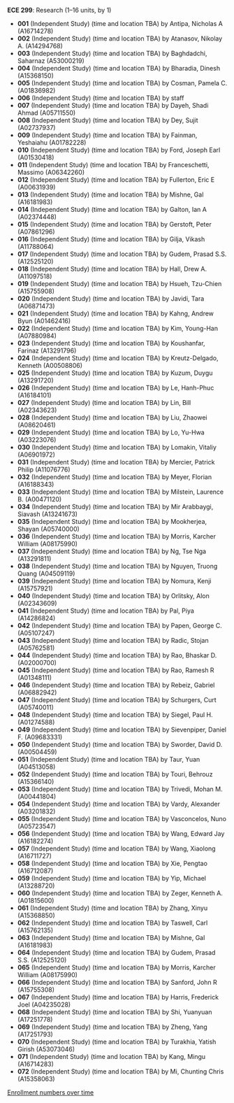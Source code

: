 **ECE 299**: Research (1–16 units, by 1)

- **001** (Independent Study) (time and location TBA) by Antipa, Nicholas A (A16714278)
- **002** (Independent Study) (time and location TBA) by Atanasov, Nikolay A. (A14294768)
- **003** (Independent Study) (time and location TBA) by Baghdadchi, Saharnaz (A53000219)
- **004** (Independent Study) (time and location TBA) by Bharadia, Dinesh (A15368150)
- **005** (Independent Study) (time and location TBA) by Cosman, Pamela C. (A01836982)
- **006** (Independent Study) (time and location TBA) by staff
- **007** (Independent Study) (time and location TBA) by Dayeh, Shadi Ahmad (A05711550)
- **008** (Independent Study) (time and location TBA) by Dey, Sujit (A02737937)
- **009** (Independent Study) (time and location TBA) by Fainman, Yeshaiahu (A01782228)
- **010** (Independent Study) (time and location TBA) by Ford, Joseph Earl (A01530418)
- **011** (Independent Study) (time and location TBA) by Franceschetti, Massimo (A06342260)
- **012** (Independent Study) (time and location TBA) by Fullerton, Eric E (A00631939)
- **013** (Independent Study) (time and location TBA) by Mishne, Gal (A16181983)
- **014** (Independent Study) (time and location TBA) by Galton, Ian A (A02374448)
- **015** (Independent Study) (time and location TBA) by Gerstoft, Peter (A07861296)
- **016** (Independent Study) (time and location TBA) by Gilja, Vikash (A11788064)
- **017** (Independent Study) (time and location TBA) by Gudem, Prasad S.S. (A12525120)
- **018** (Independent Study) (time and location TBA) by Hall, Drew A. (A11097518)
- **019** (Independent Study) (time and location TBA) by Hsueh, Tzu-Chien (A15755908)
- **020** (Independent Study) (time and location TBA) by Javidi, Tara (A06871473)
- **021** (Independent Study) (time and location TBA) by Kahng, Andrew Byun (A01462416)
- **022** (Independent Study) (time and location TBA) by Kim, Young-Han (A07880984)
- **023** (Independent Study) (time and location TBA) by Koushanfar, Farinaz (A13291796)
- **024** (Independent Study) (time and location TBA) by Kreutz-Delgado, Kenneth (A00508806)
- **025** (Independent Study) (time and location TBA) by Kuzum, Duygu (A13291720)
- **026** (Independent Study) (time and location TBA) by Le, Hanh-Phuc (A16184101)
- **027** (Independent Study) (time and location TBA) by Lin, Bill (A02343623)
- **028** (Independent Study) (time and location TBA) by Liu, Zhaowei (A08620461)
- **029** (Independent Study) (time and location TBA) by Lo, Yu-Hwa (A03223076)
- **030** (Independent Study) (time and location TBA) by Lomakin, Vitaliy (A06901972)
- **031** (Independent Study) (time and location TBA) by Mercier, Patrick Philip (A11076776)
- **032** (Independent Study) (time and location TBA) by Meyer, Florian (A16188343)
- **033** (Independent Study) (time and location TBA) by Milstein, Laurence B. (A00471120)
- **034** (Independent Study) (time and location TBA) by Mir Arabbaygi, Siavash (A13241673)
- **035** (Independent Study) (time and location TBA) by Mookherjea, Shayan (A05740000)
- **036** (Independent Study) (time and location TBA) by Morris, Karcher William (A08175990)
- **037** (Independent Study) (time and location TBA) by Ng, Tse Nga (A13291811)
- **038** (Independent Study) (time and location TBA) by Nguyen, Truong Quang (A04509119)
- **039** (Independent Study) (time and location TBA) by Nomura, Kenji (A15757921)
- **040** (Independent Study) (time and location TBA) by Orlitsky, Alon (A02343609)
- **041** (Independent Study) (time and location TBA) by Pal, Piya (A14286824)
- **042** (Independent Study) (time and location TBA) by Papen, George C. (A05107247)
- **043** (Independent Study) (time and location TBA) by Radic, Stojan (A05762581)
- **044** (Independent Study) (time and location TBA) by Rao, Bhaskar D. (A02000700)
- **045** (Independent Study) (time and location TBA) by Rao, Ramesh R (A01348111)
- **046** (Independent Study) (time and location TBA) by Rebeiz, Gabriel (A06882942)
- **047** (Independent Study) (time and location TBA) by Schurgers, Curt (A05740011)
- **048** (Independent Study) (time and location TBA) by Siegel, Paul H. (A01274588)
- **049** (Independent Study) (time and location TBA) by Sievenpiper, Daniel F. (A09683331)
- **050** (Independent Study) (time and location TBA) by Sworder, David D. (A00504459)
- **051** (Independent Study) (time and location TBA) by Taur, Yuan (A04513058)
- **052** (Independent Study) (time and location TBA) by Touri, Behrouz (A15366140)
- **053** (Independent Study) (time and location TBA) by Trivedi, Mohan M. (A00441804)
- **054** (Independent Study) (time and location TBA) by Vardy, Alexander (A03201832)
- **055** (Independent Study) (time and location TBA) by Vasconcelos, Nuno (A05723547)
- **056** (Independent Study) (time and location TBA) by Wang, Edward Jay (A16182274)
- **057** (Independent Study) (time and location TBA) by Wang, Xiaolong (A16711727)
- **058** (Independent Study) (time and location TBA) by Xie, Pengtao (A16712087)
- **059** (Independent Study) (time and location TBA) by Yip, Michael (A13288720)
- **060** (Independent Study) (time and location TBA) by Zeger, Kenneth A. (A01815600)
- **061** (Independent Study) (time and location TBA) by Zhang, Xinyu (A15368850)
- **062** (Independent Study) (time and location TBA) by Taswell, Carl (A15762135)
- **063** (Independent Study) (time and location TBA) by Mishne, Gal (A16181983)
- **064** (Independent Study) (time and location TBA) by Gudem, Prasad S.S. (A12525120)
- **065** (Independent Study) (time and location TBA) by Morris, Karcher William (A08175990)
- **066** (Independent Study) (time and location TBA) by Sanford, John R (A15755308)
- **067** (Independent Study) (time and location TBA) by Harris, Frederick Joel (A04235028)
- **068** (Independent Study) (time and location TBA) by Shi, Yuanyuan (A17251778)
- **069** (Independent Study) (time and location TBA) by Zheng, Yang (A17251793)
- **070** (Independent Study) (time and location TBA) by Turakhia, Yatish Girish (A53073046)
- **071** (Independent Study) (time and location TBA) by Kang, Mingu (A16714283)
- **072** (Independent Study) (time and location TBA) by Mi, Chunting Chris (A15358063)

[Enrollment numbers over time](./ECE299.tsv)
